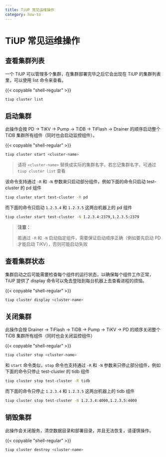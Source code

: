 ```yaml
---
title: TiUP 常见运维操作
category: how-to
---
```


# TiUP 常见运维操作

## 查看集群列表

一个 TiUP 可以管理多个集群，在集群部署完毕之后它会出现在 TiUP 的集群列表里，可以使用 list 命令来查看。

{{< copyable "shell-regular" >}}

```bash
tiup cluster list
```

## 启动集群

此操作会按 PD -> TiKV -> Pump -> TiDB -> TiFlash -> Drainer 的顺序启动整个 TiDB 集群所有组件（同时也会启动监控组件）。

{{< copyable "shell-regular" >}}

```bash
tiup cluster start <cluster-name>
```

> 请将 `<cluster-name>` 替换成实际的集群名字，若忘记集群名字，可通过 `tiup cluster list` 查看

该命令支持通过 `-R` 和 `-N` 参数来只启动部分组件，例如下面的命令只启动 test-cluster 的 pd 组件

```bash
tiup cluster start test-cluster -R pd
```

而下面的命令只启动 `1.2.3.4` 和 `1.2.3.5` 这两台机器上的 pd 组件

```bash
tiup cluster start test-cluster -N 1.2.3.4:2379,1.2.3.5:2379
```

> **注意：**
>
> 若通过 `-R` 和 `-N` 启动指定组件，需要保证启动顺序正确（例如要先启动 PD 才能启动 TiKV），否则可能启动失败

## 查看集群状态

集群启动之后可能需要检查每个组件的运行状态，以确保每个组件工作正常，TiUP 提供了 display 命令可以免去登陆到每台机器上去查看进程的烦恼。

{{< copyable "shell-regular" >}}

```bash
tiup cluster display <cluster-name>
```

## 关闭集群

此操作会按 Drainer -> TiFlash -> TiDB -> Pump -> TiKV -> PD 的顺序关闭整个 TiDB 集群所有组件（同时也会关闭监控组件）

{{< copyable "shell-regular" >}}

```bash
tiup cluster stop <cluster-name>
```

和 `start` 命令类似，`stop` 命令也支持通过 `-R` 和 `-N` 参数来只停止部分组件，例如下面的命令只停止 test-cluster 的 tidb 组件

```bash
tiup cluster stop test-cluster -R tidb
```

而下面的命令只停止 `1.2.3.4` 和 `1.2.3.5` 这两台机器上的 tidb 组件

```bash
tiup cluster stop test-cluster -N 1.2.3.4:4000,1.2.3.5:4000
```

## 销毁集群

此操作会关闭服务，清空数据目录和部署目录，并且无法恢复，请谨慎操作。

{{< copyable "shell-regular" >}}

```bash
tiup cluster destroy <cluster-name>
```
